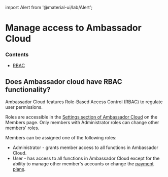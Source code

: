 import Alert from '@material-ui/lab/Alert';

# Manage access to Ambassador Cloud

<div class="docs-article-toc">
<h3>Contents</h3>

* [RBAC](#rbac)

</div>

## Does Ambassador cloud have RBAC functionality?

Ambassador Cloud features Role-Based Access Control (RBAC) to regulate user permissions.

Roles are accessible in the [Settings section of Ambassador Cloud](https://app.getambassador.io/cloud/settings) on the Members page. Only members with Administrator roles can change other members' roles.

Members can be assigned one of the following roles:
* Administrator - grants member access to all functions in Ambassador Cloud.
* User - has access to all functions in Ambassador Cloud except for the ability to manage other member's accounts or change the [payment plans](https://www.getambassador.io/editions/).
